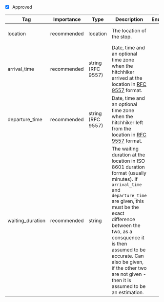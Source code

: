 - [x] Approved


| Tag        | Importance   | Type    | Description                                                                 | Enum | Example |
|------------|--------------|---------|-----------------------------------------------------------------------------|------|---------|
| location   | recommended   | location   | The location of the stop.                                       |      |{latitude:52.4680333, longitude:13.2675331, is_exact: false}         |
| arrival_time  | recommended  | string (RFC 9557)   | Date, time and an optional time zone when the hitchhiker arrived at the location in [RFC 9557](https://www.rfc-editor.org/rfc/rfc9557.html) format.                                     |      |1996-12-19T16:39:57-08:00[America/Los_Angeles]         |
| departure_time   | recommended  | string (RFC 9557) | Date, time and an optional time zone when the hitchhiker left from the location in [RFC 9557](https://www.rfc-editor.org/rfc/rfc9557.html) format. |      |1996-12-19T17:39:57-08:00[America/Los_Angeles]         |
| waiting_duration   | recommended  | string | The waiting duration at the location in ISO 8601 duration format (usually minutes). If `arrival_time` and `departure_time` are given, this must be the exact difference between the two, as a consquence it is then assumed to be accurate. Can also be given, if the other two are not given - then it is assumed to be an estimation. |      |50M         |
